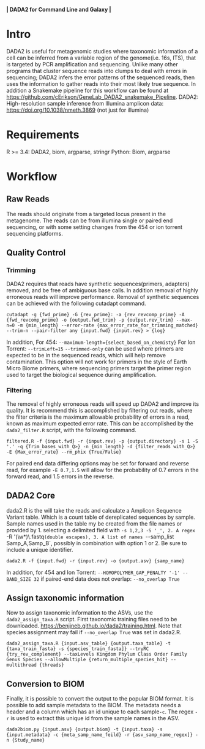 **| DADA2 for Command Line and Galaxy |**


# Intro
DADA2 is useful for metagenomic studies where taxonomic information of a cell can be inferred from a variable region of the genome(i.e. 16s, ITS), that is targeted by PCR amplification and sequencing. Unlike many other programs that cluster sequence reads into clumps to deal with errors in sequencing; DADA2 infers the error patterns of the sequenced reads, then uses the information to gather reads into their most likely true sequence.
In addition a Snakemake pipeline for this workflow can be found at https://github.com/cErikson/GeneLab_DADA2_snakemake_Pipeline.
DADA2: High-resolution sample inference from Illumina amplicon data: https://doi.org/10.1038/nmeth.3869 (not just for illumina)

# Requirements
R >= 3.4: DADA2, biom, argparse, stringr 
Python: Biom, argparse

# Workflow
## Raw Reads
The reads should originate from a targeted locus present in the metagenome. The reads can be from illumina single or paired end sequencing, or with some setting changes from the 454 or ion torrent sequencing platforms.

## Quality Control
### Trimming
DADA2 requires that reads have synthetic sequences(primers, adapters) removed, and be free of ambiguous base calls. In addition removal of highly erroneous reads will improve performance.
Removal of synthetic sequences can be achieved with the following cutadapt command.

`cutadapt -g {fwd_prime} -G {rev_prime}: -a {rev_revcomp_prime} -A {fwd_revcomp_prime} -o {output.fwd_trim} -p {output.rev_trim} --max-n=0 -m {min_length} --error-rate {max_error_rate_for_trimming_matched} --trim-n --pair-filter any {input.fwd} {input.rev} > {log}`

In addition,
For 454: `--maximum-length={select_based_on_chemisty}`
For Ion Torrent: `--trimLeft=15`
`--trimmed-only` can be used where primers are expected to be in the sequenced reads, which will help remove contamination. This option will not work for primers in the style of Earth Micro Biome primers, where sequencing primers target the primer region used to target the biological sequence during amplification.

### Filtering
The removal of highly erroneous reads will speed up DADA2 and improve its quality. It is recommend this is accomplished by filtering out reads, where the filter criteria is the maximum allowable probability of errors in a read, known as maximum expected error rate. This can be accomplished by the `dada2_filter.R` script, with the following command. 

`filtered.R -f {input.fwd} -r {input.rev} -p {output.directory} -s 1 -S '.' -q {Trim_bases_with_Q>} -n {min_length} -d {filter_reads with_Q>} -E {Max_error_rate} --rm_phix {True/False}`

For paired end data differing options may be set for forward and reverse read, for example `-E 0.7,1.5` will allow for the probability of 0.7 errors in the forward read, and 1.5 errors in the reverse.

## DADA2 Core
dada2.R is the will take the reads and calculate a Amplicon Sequence Variant table. Which is a count table of dereplicated sequences by sample.
Sample names used in the table my be created from the file names or provided by 1. selecting a delimited field with `-s 1,2,3 -S '_', 2. A regex `-R '(\\w*)\\.fastq` (double escapes), 3. A list of names  `--samp_list Samp_A,Samp_B`, possibly in combination with option 1 or 2. Be sure to include a unique identifier. 

`dada2.R -f {input.fwd} -r {input.rev} -o {output.asv} {samp_name}`

In addition,
for 454 and Ion Torrent: `--HOMOPOLYMER_GAP_PENALTY '-1' --BAND_SIZE 32`
if paired-end data does not overlap: `--no_overlap True`

## Assign taxonomic information
Now to assign taxonomic information to the ASVs, use the `dada2_assign_taxa.R` script. First taxonomic training files need to be downloaded. https://benjjneb.github.io/dada2/training.html. Note that species assignment may fail if `--no_overlap True` was set in dada2.R.

`dada2_assign_taxa.R {input.asv_table} {output.taxa_table} -t {taxa_train_fasta} -s {species_train_fasta]} --tryRC {try_rev_complement} --taxLevels Kingdom Phylum Class Order Family Genus Species --allowMultiple {return_multiple_species_hit} --multithread {threads}`

## Conversion to BIOM
Finally, it is possible to convert the output to the popular BIOM format. It is possible to add sample metadata to the BIOM. The metadata needs a header and a column which has an id unique to each sample`-c`. The regex `-r` is used to extract this unique id from the sample names in the ASV. 

`dada2biom.py {input.asv} {output.biom} -t {input.taxa} -s {input.metadata} -c {meta_samp_name_feild} -r {asv_samp_name_regex]} -n {Study_name}`

